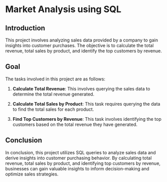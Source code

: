 # Market Analysis using SQL

## Introduction

This project involves analyzing sales data provided by a company to gain insights into customer purchases. 
The objective is to calculate the total revenue, total sales by product, and identify the top customers by revenue.

## Goal

The tasks involved in this project are as follows:

1. **Calculate Total Revenue**: This involves querying the sales data to determine the total revenue generated.

2. **Calculate Total Sales by Product**: This task requires querying the data to find the total sales for each product.

3. **Find Top Customers by Revenue**: This task involves identifying the top customers based on the total revenue they have generated.

## Conclusion

In conclusion, this project utilizes SQL queries to analyze sales data and derive insights into customer purchasing behavior. 
By calculating total revenue, total sales by product, and identifying top customers by revenue, businesses can gain valuable insights to inform decision-making and optimize sales strategies.



